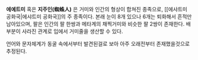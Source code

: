 **에예트미** 혹은 **지주인(蜘蛛人)** 은 거미와 인간의 형상이 합쳐진 종족으로, [[에샤트미 공화국|에샤트미 공화국]]의 주 종족이다. 본래 눈이 8개 있으나 6개는 퇴화해서 흔적만 남아있으며, 팔은 인간의 팔 한쌍과 메타계의 채찍거미와 비슷한 팔 2쌍이 존재한다. 
배부분이 사라진 관계로 입에서 거미줄을 생산할 수 있다. 

언어와 문자체계가 동굴 속에서부터 발견된걸로 보아 아주 오래전부터 존재했을것으로 추정된다.